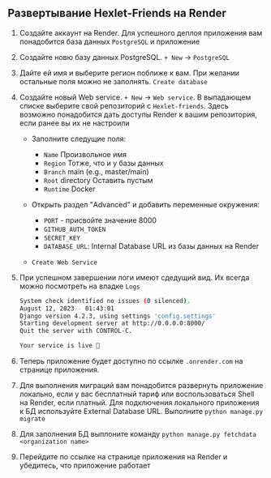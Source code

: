 ## Развертывание Hexlet-Friends на Render

1. Создайте аккаунт на Render. Для успешного деплоя приложения вам понадобится база данных `PostgreSQL` и приложение
2. Создайте новю базу данных PostgreSQL. `+ New` -> `PostgreSQL`
3. Дайте ей имя и выберите регион поближе к вам. При желании остальные поля можно не заполнять.  `Create database`
4. Создайте новый Web service. `+ New` -> `Web service`. В выпадающем списке выберите свой репозиторий с `Hexlet-friends`. Здесь возможно понадобится дать доступы Render к вашим репозитория, если ранее вы их не настроили

   - Заполнитe следущие поля:

      - `Name` Произвольное имя
      - `Region` Тотже, что и у базы данных
      - `Branch` main (e.g., master/main)
      - `Root` directory Оставить пустым
      - `Runtime` Docker

    - Открыть раздел "Advanced" и добавить переменные окружения:

      - `PORT` - присвойте значение 8000
      - `GITHUB_AUTH_TOKEN`
      - `SECRET_KEY`
      - `DATABASE_URL`: Internal Database URL из базы данных на Render
     
   - `Create Web Service`

5.  При успешном завершении логи имеют сдедущий вид. Их всегда можно посмотреть на владке `Logs`

      ```bash
      System check identified no issues (0 silenced).
      August 12, 2023 - 01:43:01
      Django version 4.2.3, using settings 'config.settings'
      Starting development server at http://0.0.0.0:8000/
      Quit the server with CONTROL-C.
 
      Your service is live 🎉
      ```

6.  Теперь приложение будет доступно по ссылке `.onrender.com` на странице приложения.

7. Для выполнения миграций вам понадобится развернуть приложение локально, если у вас бесплатный тариф или воспользоваться Shell на Render, если платный. Для подключения локального приложения к БД используйте External Database URL. Выполните `python manage.py migrate`

8. Для заполнения БД выплоните команду `python manage.py fetchdata <organization name>`
11. Перейдите по ссылке на странице приложения на Render и убедитесь, что приложение работает
